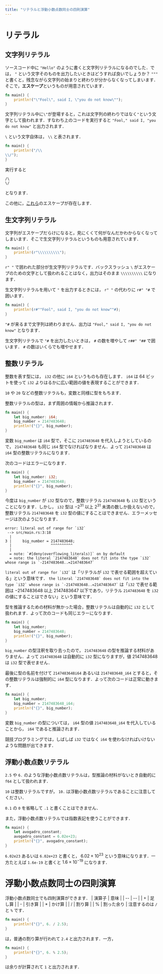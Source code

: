 ```yaml
---
title: "リテラルと浮動小数点数同士の四則演算"
---
```

# リテラル
## 文字列リテラル
ソースコード中に `"Hello"` のように書くと文字列リテラルになるのでした．では， `"` という文字そのものを出力したいときはどうすれば良いでしょうか？ `"""` と書くと，残念ながら文字列の始まりと終わりが分からなくなってしまいます．そこで，**エスケープ**というものが用意されています．

```rust
fn main() {
    println!("\"Fool\", said I, \"you do not know\"");
}
```
文字列リテラル中に`\"`が登場すると，これは文字列の終わりではなく`"`という文字として扱われます．すなわち上のコードを実行すると `"Fool," said I, "you do not know"` と出力されます．

`\` という文字自体は， `\\` と表されます．
```rust
fn main() {
    println!("/\\
\\/");
}
```
実行すると
```
/\
\/
```
となります．

この他に，[これら](https://doc.rust-lang.org/reference/tokens.html#ascii-escapes)のエスケープが存在します．
## 生文字列リテラル
文字列がエスケープだらけになると，見にくくて何がなんだかわからなくなってしまいます．そこで生文字列リテラルというものも用意されています．
```rust
fn main() {
    println!(r"\\\\\\\\\\");
}
```
`r" "` で囲われた部分が生文字列リテラルです．バックスラッシュ `\` がエスケープのための文字として扱われることはなく，出力はそのまま `\\\\\\\\\\` になります．

生文字列リテラルを用いて `"` を出力するときには， `r" "` の代わりに `r#" "#` で囲います．
```rust
fn main() {
    println!(r#""Fool", said I, "you do not know""#);
}
```
`"#` が来るまで文字列は終わりません．出力は `"Fool," said I, "you do not know"` となります．

生文字列リテラルで `"#` を出力したいときは， `#` の数を増やして `r##" "##` で囲います． `#` の数はいくらでも増やせます．
## 整数リテラル
整数を表す型には， `i32` の他に `i64` というものも存在します． `i64` は 64 ビットを使って `i32` よりはるかに広い範囲の値を表現することができます．

`10` や `20` などの整数リテラルも，変数と同様に型をもちます．

整数リテラルの型は，まず周囲の情報から推論されます．
```rust
fn main() {
    let big_number: i64;
    big_number = 2147483648;
    println!("{}", big_number);
}
```
変数 `big_number` は `i64` 型で，そこに `2147483648` を代入しようとしているので， `2147483648` も同じ `i64` 型でなければなりません．よって `2147483648` は `i64` 型の整数リテラルになります．

次のコードはエラーになります．
```rust
fn main() {
    let big_number: i32;
    big_number = 2147483648;
    println!("{}", big_number);
}
```
今度は `big_number` が `i32` 型なので，整数リテラル `2147483648` も `i32` 型ということになります．しかし， `i32` 型は $-2^{31}$ 以上 $2^{31}$ 未満の数しか扱えないので，整数リテラル `2147483648` を `i32` 型の値にすることはできません．エラーメッセージは次のようになります．
```
error: literal out of range for `i32`
 --> src/main.rs:3:18
  |
3 |     big_number = 2147483648;
  |                  ^^^^^^^^^^
  |
  = note: `#[deny(overflowing_literals)]` on by default
  = note: the literal `2147483648` does not fit into the type `i32` whose range is `-2147483648..=2147483647`
```
`` literal out of range for `i32` `` は「リテラルが `i32` で表せる範囲を超えている」という意味です． `` the literal `2147483648` does not fit into the type `i32` whose range is `-2147483648..=2147483647` `` は「`i32` で表せる範囲は $-2147483648$ 以上 $2147483647$ 以下であり，リテラル `2147483648` を `i32` の値にすることはできない」という意味です．

型を推論するための材料が無かった場合，整数リテラルは自動的に `i32` として扱われます．よって次のコードも同じエラーになります．
```rust
fn main() {
    let big_number;
    big_number = 2147483648;
    println!("{}", big_number);
}
```
`big_number` の型注釈を取り去ったので， `2147483648` の型を推論する材料がありません．よって `2147483648` は自動的に `i32` 型になりますが，値 2147483648 は `i32` 型で表せません．

最後に型の名前を付けて `2147483648i64` あるいは `2147483648_i64` とすると，その整数リテラルは強制的に `i64` 型になります．よって次のコードは正常に動きます．
```rust
fn main() {
    let big_number;
    big_number = 2147483648_i64;
    println!("{}", big_number);
}
```
変数 `big_number` の型については， `i64` 型の値 `2147483648_i64` を代入していることから， `i64` であると推論されます．

競技プログラミングでは，しばしば `i32` ではなく `i64` を使わなければいけないような問題が出てきます．
## 浮動小数点数リテラル
`2.5` や `6.` のような浮動小数点数リテラルは，型推論の材料がないとき自動的に `f64` として扱われます．

`10` は整数リテラルですが， `10.` は浮動小数点数リテラルであることに注意してください．

`0.1` の `0` を省略して `.1` と書くことはできません．

また，浮動小数点数リテラルでは指数表記を使うことができます．
```rust
fn main() {
    let avogadro_constant;
    avogadro_constant = 6.02e+23;
    println!("{}", avogadro_constant);
}
```
`6.02e23` あるいは `6.02e+23` と書くと， $6.02 \times 10^{23}$ という意味になります．一方たとえば `1.6e-19` と書くと $1.6 \times 10^{-19}$ になります．

# 浮動小数点数同士の四則演算
浮動小数点数同士でも四則演算ができます．
| 演算子 | 意味 |
| -- | -- |
| + | 足し算 |
| - | 引き算 |
| * | かけ算 |
| / | 割り算 |
| % | 割った余り |
注意するのは `/` と `%` です．
```rust
fn main() {
    println!("{}", 6. / 2.5);
}
```
は，普通の割り算が行われて `2.4` と出力されます．一方，
```rust
fn main() {
    println!("{}", 6. % 2.5);
}
```
は余りが計算されて `1` と出力されます．
